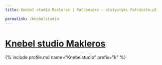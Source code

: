 ```yaml
---
title: Knebel studio Makleros | Patromierz - statystyki Patronite.pl

permalink: /Knebelstudio
---
```


# [Knebel studio Makleros](https://patronite.pl/Knebelstudio)

{% include profile.md name="Knebelstudio" prefix="k" %}
